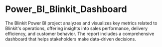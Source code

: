# Power_BI_Blinkit_Dashboard
The Blinkit Power BI project analyzes and visualizes key metrics related to Blinkit's operations, offering insights into sales performance, delivery efficiency, and customer behavior. The report includes a comprehensive dashboard that helps stakeholders make data-driven decisions.
